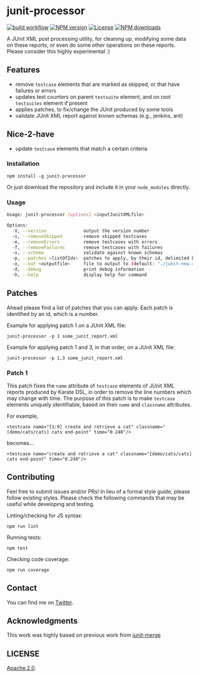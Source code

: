 # junit-processor

[![build workflow](https://github.com//bitcoder/junit-processor/actions/workflows/build.yml/badge.svg)](https://github.com/X/bitcoder/junit-processor/actions/workflows/build.yml)
[![NPM version](https://img.shields.io/npm/v/junit-processor.svg)](https://www.npmjs.com/package/junit-processor) [![License](https://img.shields.io/github/license/bitcoder/junit-processor.svg)](https://github.com/bitcoder/junit-processor/blob/main/LICENSE)
[![NPM downloads](https://img.shields.io/npm/dw/junit-processor.svg)](https://www.npmjs.com/package/junit-processor)


A JUnit XML post processing utility, for cleaning up, modifying some data on these reports, or even do some other operations on these reports.
Please consider this highly experimental :)


## Features

- remove `testcase` elements that are marked as skipped, or that have failures or errors
- updates test counters on parent `testsuite` element, and on root `testsuites` element if present
- applies patches, to fix/change the JUnit produced by some tools
- validate JUnit XML report against known schemas (e.g., jenkins, ant)

## Nice-2-have

- update `testcase` elements that match a certain criteria

### Installation

    npm install -g junit-processor

Or just download the repository and include it in your `node_modules` directly.

### Usage

```bash
Usage: junit-processor [options] <inputJunitXMLfile>

Options:
  -V, --version              output the version number
  -s, --removeSkipped        remove skipped testcases
  -e, --removeErrors         remove testcases with errors
  -f, --removeFailures       remove testcases with failures
  -x, --schema               validate against known schemas
  -p, --patches <listOfIds>  patches to apply, by their id, delimited by comma; see https://github.com/bitcoder/junit-processor#readme
  -o, --out <outputfile>     file to output to (default: "./junit-new.xml")
  -d, --debug                print debug information
  -h, --help                 display help for command
```

## Patches

Ahead please find a list of patches that you can apply. Each patch is identified by an id, which is a number.

Example for applying patch 1 on a JUnit XML file:

    junit-processor -p 1 some_junit_report.xml

Example for applying patch 1 and 3, in that order, on a JUnit XML file:

    junit-processor -p 1,3 some_junit_report.xml
### Patch 1

This patch fixes the `name` attribute of `testcase` elements of JUnit XML reports produced by Karate DSL, in order to remove the line numbers which may change with time.
The purpose of this patch is to make `testcase` elements uniquely identifiable, based on their `name` and `classname` attributes.

For example,

`<testcase name="[1:9] create and retrieve a cat" classname="[demo/cats/cats] cats end-point" time="0.248"/>`

becomes...

`<testcase name="create and retrieve a cat" classname="[demo/cats/cats] cats end-point" time="0.248"/>`

## Contributing

Feel free to submit issues and/or PRs! In lieu of a formal style guide,  please follow existing styles.
Please check the following commands that may be useful while developing and testing.

Linting/checking for JS syntax:

    npm run lint

Running tests:

    npm test

Checking code coverage:

    npm run coverage

## Contact

You can find me on [Twitter](https://twitter.com/darktelecom).

## Acknowledgments

This work was highly based on previous work from [junit-merge](https://github.com/drazisil/junit-merge)

## LICENSE

[Apache 2.0](LICENSE).
